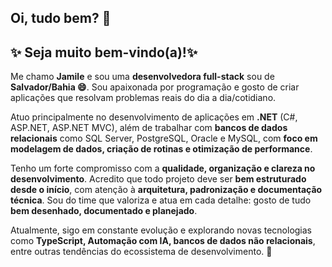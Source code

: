 ## Oi, tudo bem? 👋 
## ✨ Seja muito bem-vindo(a)!✨ 

Me chamo **Jamile** e sou uma **desenvolvedora full-stack** sou de **Salvador/Bahia 😄**.
Sou apaixonada por programação e gosto de criar aplicações que resolvam problemas reais do dia a dia/cotidiano.

Atuo principalmente no desenvolvimento de aplicações em **.NET** (C#, ASP.NET, ASP.NET MVC), além de trabalhar com **bancos de dados relacionais** como SQL Server, PostgreSQL, Oracle e MySQL, com **foco em modelagem de dados, criação de rotinas e otimização de performance**.

Tenho um forte compromisso com a **qualidade, organização e clareza no desenvolvimento**. Acredito que todo projeto deve ser **bem estruturado desde o início**, com atenção à **arquitetura, padronização e documentação técnica**. Sou do time que valoriza e atua em cada detalhe: gosto de tudo **bem desenhado, documentado e planejado**. 

Atualmente, sigo em constante evolução e explorando novas tecnologias como **TypeScript, Automação com IA, bancos de dados não relacionais**, entre outras tendências do ecossistema de desenvolvimento. 🚀

<!--
## Hi there 👋

**milef-dev/milef-dev** is a ✨ _special_ ✨ repository because its `README.md` (this file) appears on your GitHub profile.

Here are some ideas to get you started:

- 🔭 I’m currently working on ...
- 🌱 I’m currently learning ...
- 👯 I’m looking to collaborate on ...
- 🤔 I’m looking for help with ...
- 💬 Ask me about ...
- 📫 How to reach me: ...
- 😄 Pronouns: ...
- ⚡ Fun fact: ...
-->
